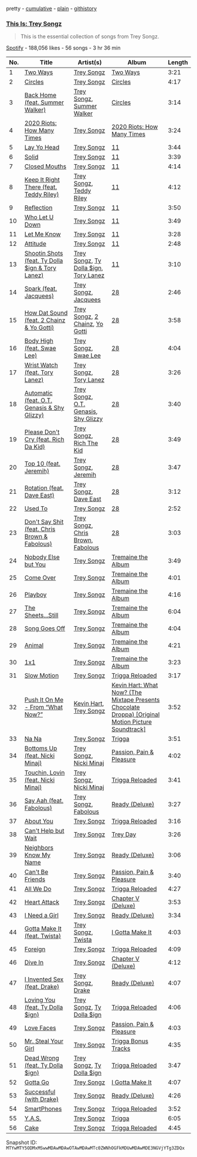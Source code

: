 pretty - [cumulative](/playlists/cumulative/37i9dQZF1DX5xFQkXoZxdM.md) - [plain](/playlists/plain/37i9dQZF1DX5xFQkXoZxdM) - [githistory](https://github.githistory.xyz/mackorone/spotify-playlist-archive/blob/main/playlists/plain/37i9dQZF1DX5xFQkXoZxdM)

### [This Is: Trey Songz](https://open.spotify.com/playlist/37i9dQZF1DX5xFQkXoZxdM)

> This is the essential collection of songs from Trey Songz.

[Spotify](https://open.spotify.com/user/spotify) - 188,056 likes - 56 songs - 3 hr 36 min

| No. | Title | Artist(s) | Album | Length |
|---|---|---|---|---|
| 1 | [Two Ways](https://open.spotify.com/track/7GIPHrEFcN8pt7ORkkJemv) | [Trey Songz](https://open.spotify.com/artist/2iojnBLj0qIMiKPvVhLnsH) | [Two Ways](https://open.spotify.com/album/5QTUcfQ5QvsOsCzaEAan6e) | 3:21 |
| 2 | [Circles](https://open.spotify.com/track/5i2oI7MyeTiesGzIER2Tvx) | [Trey Songz](https://open.spotify.com/artist/2iojnBLj0qIMiKPvVhLnsH) | [Circles](https://open.spotify.com/album/1WOVH3u0VVMiJh2geTLMa2) | 4:17 |
| 3 | [Back Home \(feat\. Summer Walker\)](https://open.spotify.com/track/5mEVSbyxT38iS2w7xG1c7R) | [Trey Songz](https://open.spotify.com/artist/2iojnBLj0qIMiKPvVhLnsH), [Summer Walker](https://open.spotify.com/artist/57LYzLEk2LcFghVwuWbcuS) | [Circles](https://open.spotify.com/album/1WOVH3u0VVMiJh2geTLMa2) | 3:14 |
| 4 | [2020 Riots: How Many Times](https://open.spotify.com/track/2jLDRXGpa9yJ9fuhySSV8P) | [Trey Songz](https://open.spotify.com/artist/2iojnBLj0qIMiKPvVhLnsH) | [2020 Riots: How Many Times](https://open.spotify.com/album/6RVQj393o1m6WPo3ytElmD) | 3:24 |
| 5 | [Lay Yo Head](https://open.spotify.com/track/31r9G4vYv3AprvPJM7AsX9) | [Trey Songz](https://open.spotify.com/artist/2iojnBLj0qIMiKPvVhLnsH) | [11](https://open.spotify.com/album/5Pp9dmBGExH4FNLlaLsLde) | 3:44 |
| 6 | [Solid](https://open.spotify.com/track/7pSn2j9BhIWMqmKDfhkbTQ) | [Trey Songz](https://open.spotify.com/artist/2iojnBLj0qIMiKPvVhLnsH) | [11](https://open.spotify.com/album/5Pp9dmBGExH4FNLlaLsLde) | 3:39 |
| 7 | [Closed Mouths](https://open.spotify.com/track/5QmiMINK8PVpuromxLVqJn) | [Trey Songz](https://open.spotify.com/artist/2iojnBLj0qIMiKPvVhLnsH) | [11](https://open.spotify.com/album/5Pp9dmBGExH4FNLlaLsLde) | 4:14 |
| 8 | [Keep It Right There \(feat\. Teddy Riley\)](https://open.spotify.com/track/3a5E43VYhAo25NlVLDPPQd) | [Trey Songz](https://open.spotify.com/artist/2iojnBLj0qIMiKPvVhLnsH), [Teddy Riley](https://open.spotify.com/artist/5VDmBevaLkMLnK0rLOjijw) | [11](https://open.spotify.com/album/5Pp9dmBGExH4FNLlaLsLde) | 4:12 |
| 9 | [Reflection](https://open.spotify.com/track/10qFh6PlEkDZBdgkyXmL3R) | [Trey Songz](https://open.spotify.com/artist/2iojnBLj0qIMiKPvVhLnsH) | [11](https://open.spotify.com/album/5Pp9dmBGExH4FNLlaLsLde) | 3:50 |
| 10 | [Who Let U Down](https://open.spotify.com/track/7GCCR2IyFylZO621gkKmww) | [Trey Songz](https://open.spotify.com/artist/2iojnBLj0qIMiKPvVhLnsH) | [11](https://open.spotify.com/album/5Pp9dmBGExH4FNLlaLsLde) | 3:49 |
| 11 | [Let Me Know](https://open.spotify.com/track/4qEuVZCXLi9IFhkWzhj3GS) | [Trey Songz](https://open.spotify.com/artist/2iojnBLj0qIMiKPvVhLnsH) | [11](https://open.spotify.com/album/5Pp9dmBGExH4FNLlaLsLde) | 3:28 |
| 12 | [Attitude](https://open.spotify.com/track/385QArWR7KoT1hFLZoAZCc) | [Trey Songz](https://open.spotify.com/artist/2iojnBLj0qIMiKPvVhLnsH) | [11](https://open.spotify.com/album/5Pp9dmBGExH4FNLlaLsLde) | 2:48 |
| 13 | [Shootin Shots \(feat\. Ty Dolla $ign & Tory Lanez\)](https://open.spotify.com/track/6oxV0UoJllrXUFGsGxe2iT) | [Trey Songz](https://open.spotify.com/artist/2iojnBLj0qIMiKPvVhLnsH), [Ty Dolla $ign](https://open.spotify.com/artist/7c0XG5cIJTrrAgEC3ULPiq), [Tory Lanez](https://open.spotify.com/artist/2jku7tDXc6XoB6MO2hFuqg) | [11](https://open.spotify.com/album/5Pp9dmBGExH4FNLlaLsLde) | 3:10 |
| 14 | [Spark \(feat\. Jacquees\)](https://open.spotify.com/track/4UVi6KT98KVLL27z2buJlG) | [Trey Songz](https://open.spotify.com/artist/2iojnBLj0qIMiKPvVhLnsH), [Jacquees](https://open.spotify.com/artist/4tMm1dU6Gn04VAZ9ClHcIZ) | [28](https://open.spotify.com/album/0DOSrX5RdPZhLBAuEmO6De) | 2:46 |
| 15 | [How Dat Sound \(feat\. 2 Chainz & Yo Gotti\)](https://open.spotify.com/track/54ZG8SPqphWy23Og6nH7PY) | [Trey Songz](https://open.spotify.com/artist/2iojnBLj0qIMiKPvVhLnsH), [2 Chainz](https://open.spotify.com/artist/17lzZA2AlOHwCwFALHttmp), [Yo Gotti](https://open.spotify.com/artist/6Ha4aES39QiVjR0L2lwuwq) | [28](https://open.spotify.com/album/0DOSrX5RdPZhLBAuEmO6De) | 3:58 |
| 16 | [Body High \(feat\. Swae Lee\)](https://open.spotify.com/track/1SEcBXRlFw5R5QAXntDrwH) | [Trey Songz](https://open.spotify.com/artist/2iojnBLj0qIMiKPvVhLnsH), [Swae Lee](https://open.spotify.com/artist/1zNqQNIdeOUZHb8zbZRFMX) | [28](https://open.spotify.com/album/0DOSrX5RdPZhLBAuEmO6De) | 4:04 |
| 17 | [Wrist Watch \(feat\. Tory Lanez\)](https://open.spotify.com/track/4bvVvzmt4s1saVh2Es97Yx) | [Trey Songz](https://open.spotify.com/artist/2iojnBLj0qIMiKPvVhLnsH), [Tory Lanez](https://open.spotify.com/artist/2jku7tDXc6XoB6MO2hFuqg) | [28](https://open.spotify.com/album/0DOSrX5RdPZhLBAuEmO6De) | 3:26 |
| 18 | [Automatic \(feat\. O.T\. Genasis & Shy Glizzy\)](https://open.spotify.com/track/6YGjWy2mYuDTnthLMdPzHP) | [Trey Songz](https://open.spotify.com/artist/2iojnBLj0qIMiKPvVhLnsH), [O.T\. Genasis](https://open.spotify.com/artist/1Zatb2YN4erBOoSivOXc0o), [Shy Glizzy](https://open.spotify.com/artist/1DvtabXAjfrMihPP6JQdHs) | [28](https://open.spotify.com/album/0DOSrX5RdPZhLBAuEmO6De) | 3:40 |
| 19 | [Please Don't Cry \(feat\. Rich Da Kid\)](https://open.spotify.com/track/1hnNHPy45iCbdXxFTusDOn) | [Trey Songz](https://open.spotify.com/artist/2iojnBLj0qIMiKPvVhLnsH), [Rich The Kid](https://open.spotify.com/artist/1pPmIToKXyGdsCF6LmqLmI) | [28](https://open.spotify.com/album/0DOSrX5RdPZhLBAuEmO6De) | 3:49 |
| 20 | [Top 10 \(feat\. Jeremih\)](https://open.spotify.com/track/6mtFYedCI3JMISqd7rITVw) | [Trey Songz](https://open.spotify.com/artist/2iojnBLj0qIMiKPvVhLnsH), [Jeremih](https://open.spotify.com/artist/3KV3p5EY4AvKxOlhGHORLg) | [28](https://open.spotify.com/album/0DOSrX5RdPZhLBAuEmO6De) | 3:47 |
| 21 | [Rotation \(feat\. Dave East\)](https://open.spotify.com/track/7yPySqBggjpWsuM7BjYevD) | [Trey Songz](https://open.spotify.com/artist/2iojnBLj0qIMiKPvVhLnsH), [Dave East](https://open.spotify.com/artist/7e10JUMF7MJmmwYpnTSMI5) | [28](https://open.spotify.com/album/0DOSrX5RdPZhLBAuEmO6De) | 3:12 |
| 22 | [Used To](https://open.spotify.com/track/4qch7lIHzL2ZphmFlD0B8Z) | [Trey Songz](https://open.spotify.com/artist/2iojnBLj0qIMiKPvVhLnsH) | [28](https://open.spotify.com/album/0DOSrX5RdPZhLBAuEmO6De) | 2:52 |
| 23 | [Don't Say Shit \(feat\. Chris Brown & Fabolous\)](https://open.spotify.com/track/5ZnWj1YrfW9jdRxgRDMarB) | [Trey Songz](https://open.spotify.com/artist/2iojnBLj0qIMiKPvVhLnsH), [Chris Brown](https://open.spotify.com/artist/7bXgB6jMjp9ATFy66eO08Z), [Fabolous](https://open.spotify.com/artist/0YWxKQj2Go9CGHCp77UOyy) | [28](https://open.spotify.com/album/0DOSrX5RdPZhLBAuEmO6De) | 3:03 |
| 24 | [Nobody Else but You](https://open.spotify.com/track/1HOUzEsetdIPSpAgRPhZQt) | [Trey Songz](https://open.spotify.com/artist/2iojnBLj0qIMiKPvVhLnsH) | [Tremaine the Album](https://open.spotify.com/album/5gQtvMHA7yqdzKXrHpe63C) | 3:49 |
| 25 | [Come Over](https://open.spotify.com/track/7L0sPpF8fzmXxygzY2PdCo) | [Trey Songz](https://open.spotify.com/artist/2iojnBLj0qIMiKPvVhLnsH) | [Tremaine the Album](https://open.spotify.com/album/5gQtvMHA7yqdzKXrHpe63C) | 4:01 |
| 26 | [Playboy](https://open.spotify.com/track/5mff6Pbc4xGzsJojktF0Ua) | [Trey Songz](https://open.spotify.com/artist/2iojnBLj0qIMiKPvVhLnsH) | [Tremaine the Album](https://open.spotify.com/album/5gQtvMHA7yqdzKXrHpe63C) | 4:16 |
| 27 | [The Sheets...Still](https://open.spotify.com/track/2pqr9hcN6AVdlbgqw8ULPk) | [Trey Songz](https://open.spotify.com/artist/2iojnBLj0qIMiKPvVhLnsH) | [Tremaine the Album](https://open.spotify.com/album/5gQtvMHA7yqdzKXrHpe63C) | 6:04 |
| 28 | [Song Goes Off](https://open.spotify.com/track/7L87B1YWTT11I0mSAEYEOF) | [Trey Songz](https://open.spotify.com/artist/2iojnBLj0qIMiKPvVhLnsH) | [Tremaine the Album](https://open.spotify.com/album/5gQtvMHA7yqdzKXrHpe63C) | 4:04 |
| 29 | [Animal](https://open.spotify.com/track/2Ju4c6LkBAzhYg5Spp5pWK) | [Trey Songz](https://open.spotify.com/artist/2iojnBLj0qIMiKPvVhLnsH) | [Tremaine the Album](https://open.spotify.com/album/5gQtvMHA7yqdzKXrHpe63C) | 4:21 |
| 30 | [1x1](https://open.spotify.com/track/4YkX9Qiys9ICKCpio9jTpc) | [Trey Songz](https://open.spotify.com/artist/2iojnBLj0qIMiKPvVhLnsH) | [Tremaine the Album](https://open.spotify.com/album/5gQtvMHA7yqdzKXrHpe63C) | 3:23 |
| 31 | [Slow Motion](https://open.spotify.com/track/4NYwy0R3NdvORX2B6OZXBT) | [Trey Songz](https://open.spotify.com/artist/2iojnBLj0qIMiKPvVhLnsH) | [Trigga Reloaded](https://open.spotify.com/album/3pKTKC0AAe3yTcXQLzvpSW) | 3:17 |
| 32 | [Push It On Me \- From “What Now?”](https://open.spotify.com/track/0wasgXy8PI6t4EfA49YnXE) | [Kevin Hart](https://open.spotify.com/artist/3rHl3rSgCnHhOlVB87ZxyF), [Trey Songz](https://open.spotify.com/artist/2iojnBLj0qIMiKPvVhLnsH) | [Kevin Hart: What Now? \(The Mixtape Presents Chocolate Droppa\) \[Original Motion Picture Soundtrack\]](https://open.spotify.com/album/3AFjaBvKk8vtVkaTtXA4QY) | 3:52 |
| 33 | [Na Na](https://open.spotify.com/track/5maiP9UMnTSgoxPX8X3bdz) | [Trey Songz](https://open.spotify.com/artist/2iojnBLj0qIMiKPvVhLnsH) | [Trigga](https://open.spotify.com/album/00no0cywmc15sIIoys7kM9) | 3:51 |
| 34 | [Bottoms Up \(feat\. Nicki Minaj\)](https://open.spotify.com/track/2IpGdrWvIZipmaxo1YRxw5) | [Trey Songz](https://open.spotify.com/artist/2iojnBLj0qIMiKPvVhLnsH), [Nicki Minaj](https://open.spotify.com/artist/0hCNtLu0JehylgoiP8L4Gh) | [Passion, Pain & Pleasure](https://open.spotify.com/album/5Qex4ioxOJfHrnsWbt8Zlj) | 4:02 |
| 35 | [Touchin, Lovin \(feat\. Nicki Minaj\)](https://open.spotify.com/track/4bkhs6spQvVnVJAlXuKR6a) | [Trey Songz](https://open.spotify.com/artist/2iojnBLj0qIMiKPvVhLnsH), [Nicki Minaj](https://open.spotify.com/artist/0hCNtLu0JehylgoiP8L4Gh) | [Trigga Reloaded](https://open.spotify.com/album/3pKTKC0AAe3yTcXQLzvpSW) | 3:41 |
| 36 | [Say Aah \(feat\. Fabolous\)](https://open.spotify.com/track/2fQ6sBFWaLv2Gxos4igHLy) | [Trey Songz](https://open.spotify.com/artist/2iojnBLj0qIMiKPvVhLnsH), [Fabolous](https://open.spotify.com/artist/0YWxKQj2Go9CGHCp77UOyy) | [Ready \(Deluxe\)](https://open.spotify.com/album/44jrX3SThj7pFjOzUTLm85) | 3:27 |
| 37 | [About You](https://open.spotify.com/track/2ssYQKMqVUkoQgi02PmDPB) | [Trey Songz](https://open.spotify.com/artist/2iojnBLj0qIMiKPvVhLnsH) | [Trigga Reloaded](https://open.spotify.com/album/3pKTKC0AAe3yTcXQLzvpSW) | 3:16 |
| 38 | [Can't Help but Wait](https://open.spotify.com/track/5k3VjTwIsOjQ2woGz3Yx71) | [Trey Songz](https://open.spotify.com/artist/2iojnBLj0qIMiKPvVhLnsH) | [Trey Day](https://open.spotify.com/album/6vnUL0NxqV1JrBvYW1M2wn) | 3:26 |
| 39 | [Neighbors Know My Name](https://open.spotify.com/track/6jvvpPJQJy5rMOEkLlADl6) | [Trey Songz](https://open.spotify.com/artist/2iojnBLj0qIMiKPvVhLnsH) | [Ready \(Deluxe\)](https://open.spotify.com/album/44jrX3SThj7pFjOzUTLm85) | 3:06 |
| 40 | [Can't Be Friends](https://open.spotify.com/track/0H6fDB7YaMZe1rXCmATx9l) | [Trey Songz](https://open.spotify.com/artist/2iojnBLj0qIMiKPvVhLnsH) | [Passion, Pain & Pleasure](https://open.spotify.com/album/5Qex4ioxOJfHrnsWbt8Zlj) | 3:40 |
| 41 | [All We Do](https://open.spotify.com/track/2yZKtBfdFdvcfjtAbSIsRb) | [Trey Songz](https://open.spotify.com/artist/2iojnBLj0qIMiKPvVhLnsH) | [Trigga Reloaded](https://open.spotify.com/album/3pKTKC0AAe3yTcXQLzvpSW) | 4:27 |
| 42 | [Heart Attack](https://open.spotify.com/track/25CA8QVJQrh5R05UUCaODM) | [Trey Songz](https://open.spotify.com/artist/2iojnBLj0qIMiKPvVhLnsH) | [Chapter V \(Deluxe\)](https://open.spotify.com/album/24IexOT10jPuK3MR6cS3ag) | 3:53 |
| 43 | [I Need a Girl](https://open.spotify.com/track/5cU50IAoAFF7qFWOtdbEjr) | [Trey Songz](https://open.spotify.com/artist/2iojnBLj0qIMiKPvVhLnsH) | [Ready \(Deluxe\)](https://open.spotify.com/album/44jrX3SThj7pFjOzUTLm85) | 3:34 |
| 44 | [Gotta Make It \(feat\. Twista\)](https://open.spotify.com/track/4xONUhRpKk1UIBsCSdviQo) | [Trey Songz](https://open.spotify.com/artist/2iojnBLj0qIMiKPvVhLnsH), [Twista](https://open.spotify.com/artist/6vbY3hOaCAhC7VjucswgdS) | [I Gotta Make It](https://open.spotify.com/album/7sPfDVisrecDYGwiwXeEgW) | 4:03 |
| 45 | [Foreign](https://open.spotify.com/track/0tyYpW6eJ2q7Dtfyc3v7rO) | [Trey Songz](https://open.spotify.com/artist/2iojnBLj0qIMiKPvVhLnsH) | [Trigga Reloaded](https://open.spotify.com/album/3pKTKC0AAe3yTcXQLzvpSW) | 4:09 |
| 46 | [Dive In](https://open.spotify.com/track/43hHjvaO9brl5t7ywedeyx) | [Trey Songz](https://open.spotify.com/artist/2iojnBLj0qIMiKPvVhLnsH) | [Chapter V \(Deluxe\)](https://open.spotify.com/album/24IexOT10jPuK3MR6cS3ag) | 4:12 |
| 47 | [I Invented Sex \(feat\. Drake\)](https://open.spotify.com/track/1Ug1mV9h5qVSs4rvvnQWux) | [Trey Songz](https://open.spotify.com/artist/2iojnBLj0qIMiKPvVhLnsH), [Drake](https://open.spotify.com/artist/3TVXtAsR1Inumwj472S9r4) | [Ready \(Deluxe\)](https://open.spotify.com/album/44jrX3SThj7pFjOzUTLm85) | 4:07 |
| 48 | [Loving You \(feat\. Ty Dolla $ign\)](https://open.spotify.com/track/6cdMGLGp5unTMOf0l5AZxr) | [Trey Songz](https://open.spotify.com/artist/2iojnBLj0qIMiKPvVhLnsH), [Ty Dolla $ign](https://open.spotify.com/artist/7c0XG5cIJTrrAgEC3ULPiq) | [Trigga Reloaded](https://open.spotify.com/album/3pKTKC0AAe3yTcXQLzvpSW) | 4:06 |
| 49 | [Love Faces](https://open.spotify.com/track/5rX60GiR64Epgri9Ubjzg9) | [Trey Songz](https://open.spotify.com/artist/2iojnBLj0qIMiKPvVhLnsH) | [Passion, Pain & Pleasure](https://open.spotify.com/album/5Qex4ioxOJfHrnsWbt8Zlj) | 4:03 |
| 50 | [Mr\. Steal Your Girl](https://open.spotify.com/track/6RUW0LBZ49ydQ0h8hppYSk) | [Trey Songz](https://open.spotify.com/artist/2iojnBLj0qIMiKPvVhLnsH) | [Trigga Bonus Tracks](https://open.spotify.com/album/1z5dEyJs0uV8cW2E7S2vut) | 4:35 |
| 51 | [Dead Wrong \(feat\. Ty Dolla $ign\)](https://open.spotify.com/track/5VzHb4qg6PTzTosl3ckZ84) | [Trey Songz](https://open.spotify.com/artist/2iojnBLj0qIMiKPvVhLnsH), [Ty Dolla $ign](https://open.spotify.com/artist/7c0XG5cIJTrrAgEC3ULPiq) | [Trigga Reloaded](https://open.spotify.com/album/3pKTKC0AAe3yTcXQLzvpSW) | 3:47 |
| 52 | [Gotta Go](https://open.spotify.com/track/5Q4lFAfvLhGB7DNcg2DwgA) | [Trey Songz](https://open.spotify.com/artist/2iojnBLj0qIMiKPvVhLnsH) | [I Gotta Make It](https://open.spotify.com/album/7sPfDVisrecDYGwiwXeEgW) | 4:07 |
| 53 | [Successful \(with Drake\)](https://open.spotify.com/track/2SItJHNsf37kaAi3IXjyft) | [Trey Songz](https://open.spotify.com/artist/2iojnBLj0qIMiKPvVhLnsH) | [Ready \(Deluxe\)](https://open.spotify.com/album/44jrX3SThj7pFjOzUTLm85) | 4:26 |
| 54 | [SmartPhones](https://open.spotify.com/track/0f3VEP2XAWkiqovfANBalZ) | [Trey Songz](https://open.spotify.com/artist/2iojnBLj0qIMiKPvVhLnsH) | [Trigga Reloaded](https://open.spotify.com/album/3pKTKC0AAe3yTcXQLzvpSW) | 3:52 |
| 55 | [Y.A.S.](https://open.spotify.com/track/7K4pZy8fgpOr1Gpr9RRwuO) | [Trey Songz](https://open.spotify.com/artist/2iojnBLj0qIMiKPvVhLnsH) | [Trigga](https://open.spotify.com/album/00no0cywmc15sIIoys7kM9) | 6:05 |
| 56 | [Cake](https://open.spotify.com/track/23znB7WDG5MBUiGSsdvYRw) | [Trey Songz](https://open.spotify.com/artist/2iojnBLj0qIMiKPvVhLnsH) | [Trigga Reloaded](https://open.spotify.com/album/3pKTKC0AAe3yTcXQLzvpSW) | 4:45 |

Snapshot ID: `MTYwMTY5ODMxMSwwMDAwMDAwOTAwMDAwMTc0ZWNhOGFkMDUwMDAwMDE3NGVjYTg3ZDQx`